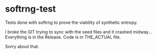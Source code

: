 # softrng-test
Tests done with softrng to prove the viability of synthetic entropy.

I broke the GIT trying to sync with the seed files and it crashed midway... 
Everything is in the Release.
Code is in THE_ACTUAL file.

Sorry about that.
